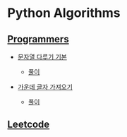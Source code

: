 # Python Algorithms

## [Programmers](https://programmers.co.kr)
+ [문자열 다루기 기본](https://programmers.co.kr/learn/challenge_codes/99)
    + [풀이](programmers/01.py)

+ [가운데 글자 가져오기](https://programmers.co.kr/learn/challenge_codes/82)
    + [풀이](programmers/02.py)

## [Leetcode](https://leetcode.com)